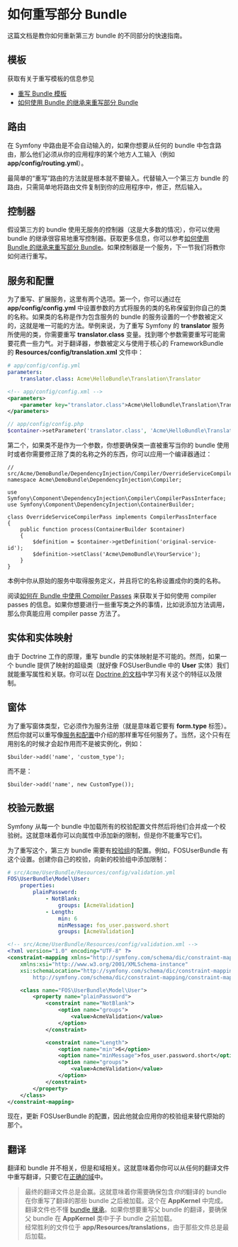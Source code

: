 # 如何重写部分 Bundle

这篇文档是教你如何重新第三方 bundle 的不同部分的快速指南。  

## 模板 ##

获取有关于重写模板的信息参见  

- [重写 Bundle 模板](http://symfony.com/doc/current/book/templating.html#overriding-bundle-templates)  
- [如何使用 Bundle 的继承来重写部分 Bundle](http://symfony.com/doc/current/cookbook/bundles/inheritance.html)  

## 路由 ##

在 Symfony 中路由是不会自动输入的，如果你想要从任何的 bundle 中包含路由，那么他们必须从你的应用程序的某个地方人工输入（例如 **app/config/routing.yml**）。  

最简单的“重写”路由的方法就是根本就不要输入。代替输入一个第三方 bundle 的路由，只需简单地将路由文件复制到你的应用程序中，修正，然后输入。  

## 控制器 ##

假设第三方的 bundle 使用无服务的控制器（这是大多数的情况），你可以使用 bundle 的继承很容易地重写控制器。获取更多信息，你可以参考[如何使用 Bundle 的继承来重写部分 Bundle](http://symfony.com/doc/current/cookbook/bundles/inheritance.html)。如果控制器是一个服务，下一节我们将教你如何进行重写。  

## 服务和配置 ##

为了重写、扩展服务，这里有两个选项。第一个，你可以通过在 **app/config/config.yml** 中设置参数的方式将服务的类的名称保留到你自己的类的名称。如果类的名称是作为包含服务的 bundle 的服务设置的一个参数被定义的，这就是唯一可能的方法。举例来说，为了重写 Symfony 的 **translator** 服务所使用的类，你需要重写 **translator.class** 变量。找到哪个参数需要重写可能需要花费一些力气。对于翻译器，参数被定义与使用于核心的 FrameworkBundle 的 **Resources/config/translation.xml** 文件中：　　

```YAML
# app/config/config.yml
parameters:
    translator.class: Acme\HelloBundle\Translation\Translator
```  

```XML
<!-- app/config/config.xml -->
<parameters>
    <parameter key="translator.class">Acme\HelloBundle\Translation\Translator</parameter>
</parameters>
```  

```PHP
// app/config/config.php
$container->setParameter('translator.class', 'Acme\HelloBundle\Translation\Translator');
```  

第二个，如果类不是作为一个参数，你想要确保类一直被重写当你的 bundle 使用时或者你需要修正除了类的名称之外的东西，你可以应用一个编译器通过：  

```
// src/Acme/DemoBundle/DependencyInjection/Compiler/OverrideServiceCompilerPass.php
namespace Acme\DemoBundle\DependencyInjection\Compiler;

use Symfony\Component\DependencyInjection\Compiler\CompilerPassInterface;
use Symfony\Component\DependencyInjection\ContainerBuilder;

class OverrideServiceCompilerPass implements CompilerPassInterface
{
    public function process(ContainerBuilder $container)
    {
        $definition = $container->getDefinition('original-service-id');
        $definition->setClass('Acme\DemoBundle\YourService');
    }
}
```  

本例中你从原始的服务中取得服务定义，并且将它的名称设置成你的类的名称。  

阅读[如何在 Bundle 中使用 Compiler Passes](http://symfony.com/doc/current/cookbook/service_container/compiler_passes.html) 来获取关于如何使用 compiler passes 的信息。如果你想要进行一些重写类之外的事情，比如说添加方法调用，那么你真能应用 compiler passe 方法了。  

## 实体和实体映射 ##

由于 Doctrine 工作的原理，重写 bundle 的实体映射是不可能的。然而，如果一个 bundle 提供了映射的超级类（就好像 FOSUserBundle 中的 **User** 实体）我们就能重写属性和关联。你可以在 [Doctrine 的文档](http://docs.doctrine-project.org/projects/doctrine-orm/en/latest/reference/inheritance-mapping.html#overrides)中学习有关这个的特征以及限制。  

## 窗体 ##

为了重写窗体类型，它必须作为服务注册（就是意味着它要有 **form.type** 标签）。然后你就可以重写像[服务和配置](http://symfony.com/doc/current/cookbook/bundles/override.html#services-configuration)中介绍的那样重写任何服务了。当然，这个只有在用别名的时候才会起作用而不是被实例化，例如：  

```
$builder->add('name', 'custom_type');
```  

而不是：

```
$builder->add('name', new CustomType());
```  

## 校验元数据 ##

Symfony 从每一个 bundle 中加载所有的校验配置文件然后将他们合并成一个校验树。这就意味着你可以向属性中添加新的限制，但是你不能重写它们。  

为了重写这个，第三方 bundle 需要有[校验组](http://symfony.com/doc/current/book/validation.html#book-validation-validation-groups)的配置。例如，FOSUserBundle 有这个设置。创建你自己的校验，向新的校验组中添加限制：  

```YAML
# src/Acme/UserBundle/Resources/config/validation.yml
FOS\UserBundle\Model\User:
    properties:
        plainPassword:
            - NotBlank:
                groups: [AcmeValidation]
            - Length:
                min: 6
                minMessage: fos_user.password.short
                groups: [AcmeValidation]
```  

```XML
<!-- src/Acme/UserBundle/Resources/config/validation.xml -->
<?xml version="1.0" encoding="UTF-8" ?>
<constraint-mapping xmlns="http://symfony.com/schema/dic/constraint-mapping"
    xmlns:xsi="http://www.w3.org/2001/XMLSchema-instance"
    xsi:schemaLocation="http://symfony.com/schema/dic/constraint-mapping
        http://symfony.com/schema/dic/constraint-mapping/constraint-mapping-1.0.xsd">

    <class name="FOS\UserBundle\Model\User">
        <property name="plainPassword">
            <constraint name="NotBlank">
                <option name="groups">
                    <value>AcmeValidation</value>
                </option>
            </constraint>

            <constraint name="Length">
                <option name="min">6</option>
                <option name="minMessage">fos_user.password.short</option>
                <option name="groups">
                    <value>AcmeValidation</value>
                </option>
            </constraint>
        </property>
    </class>
</constraint-mapping>
```  

现在，更新 FOSUserBundle 的配置，因此他就会应用你的校验组来替代原始的那个。  

## 翻译 ##

翻译和 bundle 并不相关，但是和域相关。这就意味着你你可以从任何的翻译文件中重写翻译，只要它在[正确的域](http://symfony.com/doc/current/components/translation/introduction.html#using-message-domains)中。  

>最终的翻译文件总是会赢。这就意味着你需要确保包含*你的*翻译的 bundle 在你重写了翻译的那些 bundle 之后被加载。这个在 **AppKernel** 中完成。  
>翻译文件也不懂 [bundle 继承](http://symfony.com/doc/current/cookbook/bundles/inheritance.html)。如果你想要重写父 bundle 的翻译，要确保父 bundle 在 **AppKernel** 类中于子 bundle 之前加载。  
>经常胜利的文件位于 **app/Resources/translations**，由于那些文件总是最后加载。  

